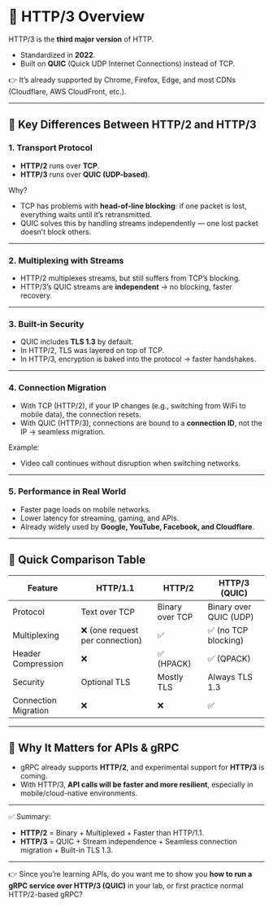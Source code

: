# 🔹 HTTP/3 Overview

HTTP/3 is the **third major version** of HTTP.

* Standardized in **2022**.
* Built on **QUIC** (Quick UDP Internet Connections) instead of TCP.

👉 It’s already supported by Chrome, Firefox, Edge, and most CDNs (Cloudflare, AWS CloudFront, etc.).

---

## 🔹 Key Differences Between HTTP/2 and HTTP/3

### 1. **Transport Protocol**

* **HTTP/2** runs over **TCP**.
* **HTTP/3** runs over **QUIC (UDP-based)**.

Why?

* TCP has problems with **head-of-line blocking**: if one packet is lost, everything waits until it’s retransmitted.
* QUIC solves this by handling streams independently — one lost packet doesn’t block others.

---

### 2. **Multiplexing with Streams**

* HTTP/2 multiplexes streams, but still suffers from TCP’s blocking.
* HTTP/3’s QUIC streams are **independent** → no blocking, faster recovery.

---

### 3. **Built-in Security**

* QUIC includes **TLS 1.3** by default.
* In HTTP/2, TLS was layered on top of TCP.
* In HTTP/3, encryption is baked into the protocol → faster handshakes.

---

### 4. **Connection Migration**

* With TCP (HTTP/2), if your IP changes (e.g., switching from WiFi to mobile data), the connection resets.
* With QUIC (HTTP/3), connections are bound to a **connection ID**, not the IP → seamless migration.

Example:

* Video call continues without disruption when switching networks.

---

### 5. **Performance in Real World**

* Faster page loads on mobile networks.
* Lower latency for streaming, gaming, and APIs.
* Already widely used by **Google, YouTube, Facebook, and Cloudflare**.

---

## 🔹 Quick Comparison Table

| Feature              | HTTP/1.1                       | HTTP/2          | HTTP/3 (QUIC)          |
| -------------------- | ------------------------------ | --------------- | ---------------------- |
| Protocol             | Text over TCP                  | Binary over TCP | Binary over QUIC (UDP) |
| Multiplexing         | ❌ (one request per connection) | ✅               | ✅ (no TCP blocking)    |
| Header Compression   | ❌                              | ✅ (HPACK)       | ✅ (QPACK)              |
| Security             | Optional TLS                   | Mostly TLS      | Always TLS 1.3         |
| Connection Migration | ❌                              | ❌               | ✅                      |

---

## 🔹 Why It Matters for APIs & gRPC

* gRPC already supports **HTTP/2**, and experimental support for **HTTP/3** is coming.
* With HTTP/3, **API calls will be faster and more resilient**, especially in mobile/cloud-native environments.

---

✅ Summary:

* **HTTP/2** = Binary + Multiplexed + Faster than HTTP/1.1.
* **HTTP/3** = QUIC + Stream independence + Seamless connection migration + Built-in TLS 1.3.

---

👉 Since you’re learning APIs, do you want me to show you **how to run a gRPC service over HTTP/3 (QUIC)** in your lab, or first practice normal HTTP/2-based gRPC?
